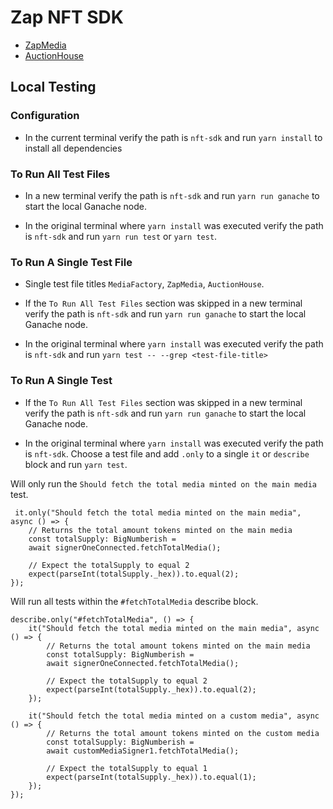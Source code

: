# Zap NFT SDK

- [ZapMedia](docs/zapMedia.md)
- [AuctionHouse](docs-gen/classes/default.html)

## Local Testing

### Configuration

- In the current terminal verify the path is `nft-sdk` and run `yarn install` to install all dependencies

### To Run All Test Files

- In a new terminal verify the path is `nft-sdk` and run `yarn run ganache` to start the local Ganache node.

- In the original terminal where `yarn install` was executed verify the path is `nft-sdk` and run `yarn run test` or `yarn test`.

### To Run A Single Test File

- Single test file titles `MediaFactory`, `ZapMedia`, `AuctionHouse`.

- If the `To Run All Test Files` section was skipped in a new terminal verify the path is `nft-sdk` and run `yarn run ganache` to start the local Ganache node.

- In the original terminal where `yarn install` was executed verify the path is `nft-sdk` and run `yarn test -- --grep <test-file-title>`

### To Run A Single Test

- If the `To Run All Test Files` section was skipped in a new terminal verify the path is `nft-sdk` and run `yarn run ganache` to start the local Ganache node.

- In the original terminal where `yarn install` was executed verify the path is `nft-sdk`. Choose a test file and add `.only` to a single `it` or `describe` block and run `yarn test`.

Will only run the `Should fetch the total media minted on the main media` test.

```
 it.only("Should fetch the total media minted on the main media", async () => {
    // Returns the total amount tokens minted on the main media
    const totalSupply: BigNumberish =
    await signerOneConnected.fetchTotalMedia();

    // Expect the totalSupply to equal 2
    expect(parseInt(totalSupply._hex)).to.equal(2);
});
```

Will run all tests within the `#fetchTotalMedia` describe block.

```
describe.only("#fetchTotalMedia", () => {
    it("Should fetch the total media minted on the main media", async () => {
        // Returns the total amount tokens minted on the main media
        const totalSupply: BigNumberish =
        await signerOneConnected.fetchTotalMedia();

        // Expect the totalSupply to equal 2
        expect(parseInt(totalSupply._hex)).to.equal(2);
    });

    it("Should fetch the total media minted on a custom media", async () => {
        // Returns the total amount tokens minted on the custom media
        const totalSupply: BigNumberish =
        await customMediaSigner1.fetchTotalMedia();

        // Expect the totalSupply to equal 1
        expect(parseInt(totalSupply._hex)).to.equal(1);
    });
});
```
